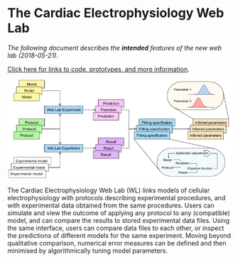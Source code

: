 # The Cardiac Electrophysiology Web Lab

_The following document describes the **intended** features of the new web lab (2018-05-21)._

[Click here for links to code, prototypes, and more information](links.md).

![A schematic overview of the cardiac electrophysiology web lab](img/overview.png)

The Cardiac Electrophysiology Web Lab (WL) links models of cellular electrophysiology with protocols describing experimental procedures, and with experimental data obtained from the same procedures.
Users can simulate and view the outcome of applying any protocol to any (compatible) model, and can compare the results to stored experimental data files.
Using the same interface, users can compare data files to each other, or inspect the predictions of different models for the same experiment.
Moving beyond qualitative comparison, numerical error measures can be defined and then minimised by algorithmically tuning model parameters.


